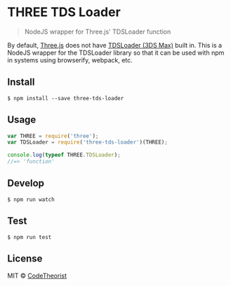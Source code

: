 # THREE TDS Loader

> NodeJS wrapper for Three.js' TDSLoader function

By default, [Three.js](https://www.npmjs.com/package/three) does not have [TDSLoader (3DS Max)](https://threejs.org/examples/#webgl_loader_3ds) built in. This is a NodeJS wrapper for the TDSLoader library so that it can be used with npm in systems using browserify, webpack, etc.

## Install

```
$ npm install --save three-tds-loader
```

## Usage

```js
var THREE = require('three');
var TDSLoader = require('three-tds-loader')(THREE);

console.log(typeof THREE.TDSLoader);
//=> 'function'
```

## Develop

```
$ npm run watch
```

## Test

```
$ npm run test
```

## License

MIT © [CodeTheorist](https://github.com/codetheorist)
